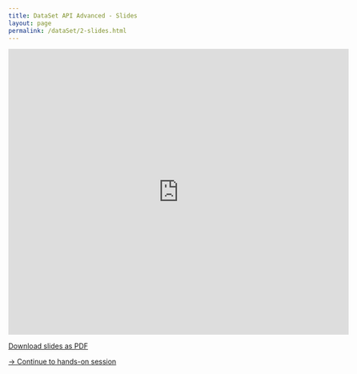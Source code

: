 ```yaml
---
title: DataSet API Advanced - Slides
layout: page
permalink: /dataSet/2-slides.html
---
```


<iframe src="https://www.slideshare.net/slideshow/embed_code/key/NfU6jSGUZunvIM" width="680" height="571" frameborder="0" marginwidth="0" marginheight="0" scrolling="no"></iframe>

[Download slides as PDF]({{site.baseurl}}/slides/flink_batch_advanced.pdf)

[-> Continue to hands-on session]({{site.baseurl}}/dataSet/2-handsOn.html)
